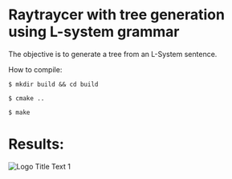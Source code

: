 # Raytraycer with tree generation using L-system grammar

The objective is to generate a tree from an L-System sentence.

How to compile:

```$ mkdir build && cd build```

```$ cmake ..```

```$ make```


# Results:

![](https://cdn.discordapp.com/attachments/369053408256327680/889554747902820352/unknown.png "Logo Title Text 1")
